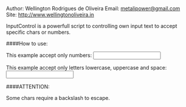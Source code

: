 Author: Wellington Rodrigues de Oliveira 
Email: metalipower@gmail.com
Site: http://www.wellingtonoliveira.in

InputControl is a powerfull script to controlling own input text to accept specific chars or numbers.

####How to use:

This example accept only numbers:
      <input type="text" onkeypress="inputControl.init(event, {element: this, chars: '0123456789'})"  />

This example accept only letters lowercase, uppercase and space:
      <input type="text" onkeypress="inputControl.init(event, {element: this, chars: 'ABCDEFGHIJKLMNOPQRSTUVWXYZabcdefghijklmnopqrstuvwxyz '})"  />

####ATTENTION: 

Some chars require a backslash to escape.


